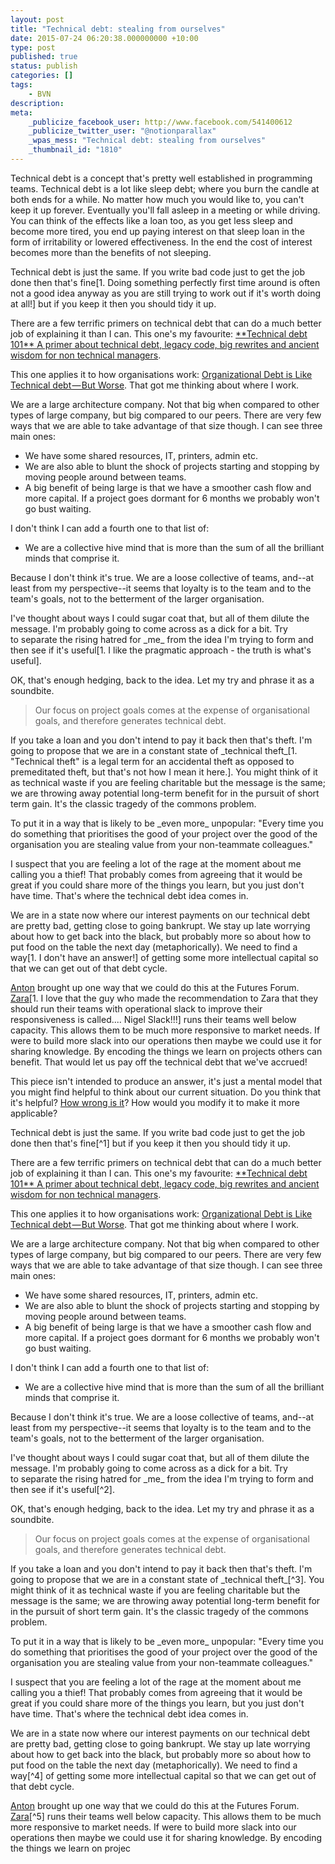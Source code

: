 ```yaml
---
layout: post
title: "Technical debt: stealing from ourselves"
date: 2015-07-24 06:20:38.000000000 +10:00
type: post
published: true
status: publish
categories: []
tags:
    - BVN
description:
meta:
    _publicize_facebook_user: http://www.facebook.com/541400612
    _publicize_twitter_user: "@notionparallax"
    _wpas_mess: "Technical debt: stealing from ourselves"
    _thumbnail_id: "1810"
---
```


<p>Technical debt is a concept that's pretty well established in programming teams. Technical debt is a lot like sleep debt; where you burn the candle at both ends for a while. No matter how much you would like to, you can't keep it up forever. Eventually you'll fall asleep in a meeting or while driving.  You can think of the effects like a loan too, as you get less sleep and become more tired, you end up paying interest on that sleep loan in the form of irritability or lowered effectiveness. In the end the cost of interest becomes more than the benefits of not sleeping.</p>
<p>Technical debt is just the same. If you write bad code just to get the job done then that's fine[1. Doing something perfectly first time around is often not a good idea anyway as you are still trying to work out if it's worth doing at all!] but if you keep it then you should tidy it up.</p>
<p>There are a few terrific primers on technical debt that can do a much better job of explaining it than I can. This one's my favourite: <a href="https://medium.com/@joaomilho/festina-lente-e29070811b84">**Technical debt 101** A primer about technical debt, legacy code, big rewrites and ancient wisdom for non technical managers</a>.</p>
<p>This one applies it to how organisations work: <a href="https://medium.com/@sgblank/organizational-debt-is-like-technical-debt-but-worse-3c0c86eae3eb">Organizational Debt is Like Technical debt — But Worse</a>. That got me thinking about where I work.</p>
<p>We are a large architecture company. Not that big when compared to other types of large company, but big compared to our peers. There are very few ways that we are able to take advantage of that size though. I can see three main ones:</p>
<ul>
<li>We have some shared resources, IT, printers, admin etc.</li>
<li>We are also able to blunt the shock of projects starting and stopping by moving people around between teams.</li>
<li>A big benefit of being large is that we have a smoother cash flow and more capital. If a project goes dormant for 6 months we probably won't go bust waiting.</li>
</ul>
<p>I don't think I can add a fourth one to that list of:</p>
<ul>
<li>We are a collective hive mind that is more than the sum of all the brilliant minds that comprise it.</li>
</ul>
<p>Because I don't think it's true. We are a loose collective of teams, and--at least from my perspective--it seems that loyalty is to the team and to the team's goals, not to the betterment of the larger organisation.</p>
<p>I've thought about ways I could sugar coat that, but all of them dilute the message. I'm probably going to come across as a dick for a bit. Try to separate the rising hatred for _me_ from the idea I'm trying to form and then see if it's useful[1. I like the pragmatic approach - the truth is what's useful].</p>
<p>OK, that's enough hedging, back to the idea. Let my try and phrase it as a soundbite.</p>
<blockquote><p>Our focus on project goals comes at the expense of organisational goals, and therefore generates technical debt.</p>
</blockquote>
<p>If you take a loan and you don't intend to pay it back then that's theft. I'm going to propose that we are in a constant state of _technical theft_[1. "Technical theft" is a legal term for an accidental theft as opposed to premeditated theft, but that's not how I mean it here.]. You might think of it as technical waste if you are feeling charitable but the message is the same; we are throwing away potential long-term benefit for in the pursuit of short term gain. It's the classic tragedy of the commons problem.</p>
<p>To put it in a way that is likely to be _even more_ unpopular: "Every time you do something that prioritises the good of your project over the good of the organisation you are stealing value from your non-teammate colleagues."</p>
<p>I suspect that you are feeling a lot of the rage at the moment about me calling you a thief! That probably comes from agreeing that it would be great if you could share more of the things you learn, but you just don't have time. That's where the technical debt idea comes in.</p>
<p>We are in a state now where our interest payments on our technical debt are pretty bad, getting close to going bankrupt. We stay up late worrying about how to get back into the black, but probably more so about how to put food on the table the next day (metaphorically). We need to find a way[1. I don't have an answer!] of getting some more intellectual capital so that we can get out of that debt cycle.</p>
<p><a href="https://www.linkedin.com/in/antonandrews">Anton</a> brought up one way that we could do this at the Futures Forum. <a href="http://www.ukessays.com/essays/business/performance-review-of-the-spanish-zara-brand-business-essay.php">Zara</a>[1. I love that the guy who made the recommendation to Zara that they should run their teams with operational slack to improve their responsiveness is called.... Nigel Slack!!!] runs their teams well below capacity. This allows them to be much more responsive to market needs. If were to build more slack into our operations then maybe we could use it for sharing knowledge. By encoding the things we learn on projects others can benefit. That would let us pay off the technical debt that we've accrued!</p>
<p>This piece isn't intended to produce an answer, it's just a mental model that you might find helpful to think about our current situation. Do you think that it's helpful? <a title="essentially, all models are wrong, but some are useful" href="https://en.wikipedia.org/wiki/George_E._P._Box#Quotes">How wrong is it</a>? How would you modify it to make it more applicable?</p>
<p>Technical debt is just the same. If you write bad code just to get the job done then that's fine[^1] but if you keep it then you should tidy it up.</p>
<p>There are a few terrific primers on technical debt that can do a much better job of explaining it than I can. This one's my favourite: <a href="https://medium.com/@joaomilho/festina-lente-e29070811b84">**Technical debt 101** A primer about technical debt, legacy code, big rewrites and ancient wisdom for non technical managers</a>.</p>
<p>This one applies it to how organisations work: <a href="https://medium.com/@sgblank/organizational-debt-is-like-technical-debt-but-worse-3c0c86eae3eb">Organizational Debt is Like Technical debt — But Worse</a>. That got me thinking about where I work.</p>
<p>We are a large architecture company. Not that big when compared to other types of large company, but big compared to our peers. There are very few ways that we are able to take advantage of that size though. I can see three main ones:</p>
<ul>
<li>We have some shared resources, IT, printers, admin etc.</li>
<li>We are also able to blunt the shock of projects starting and stopping by moving people around between teams.</li>
<li>A big benefit of being large is that we have a smoother cash flow and more capital. If a project goes dormant for 6 months we probably won't go bust waiting.</li>
</ul>
<p>I don't think I can add a fourth one to that list of:</p>
<ul>
<li>We are a collective hive mind that is more than the sum of all the brilliant minds that comprise it.</li>
</ul>
<p>Because I don't think it's true. We are a loose collective of teams, and--at least from my perspective--it seems that loyalty is to the team and to the team's goals, not to the betterment of the larger organisation.</p>
<p>I've thought about ways I could sugar coat that, but all of them dilute the message. I'm probably going to come across as a dick for a bit. Try to separate the rising hatred for _me_ from the idea I'm trying to form and then see if it's useful[^2].</p>
<p>OK, that's enough hedging, back to the idea. Let my try and phrase it as a soundbite.</p>
<blockquote><p>Our focus on project goals comes at the expense of organisational goals, and therefore generates technical debt.</p>
</blockquote>
<p>If you take a loan and you don't intend to pay it back then that's theft. I'm going to propose that we are in a constant state of _technical theft_[^3]. You might think of it as technical waste if you are feeling charitable but the message is the same; we are throwing away potential long-term benefit for in the pursuit of short term gain. It's the classic tragedy of the commons problem.</p>
<p>To put it in a way that is likely to be _even more_ unpopular: "Every time you do something that prioritises the good of your project over the good of the organisation you are stealing value from your non-teammate colleagues."</p>
<p>I suspect that you are feeling a lot of the rage at the moment about me calling you a thief! That probably comes from agreeing that it would be great if you could share more of the things you learn, but you just don't have time. That's where the technical debt idea comes in.</p>
<p>We are in a state now where our interest payments on our technical debt are pretty bad, getting close to going bankrupt. We stay up late worrying about how to get back into the black, but probably more so about how to put food on the table the next day (metaphorically). We need to find a way[^4] of getting some more intellectual capital so that we can get out of that debt cycle.</p>
<p><a href="https://www.linkedin.com/in/antonandrews">Anton</a> brought up one way that we could do this at the Futures Forum. <a href="http://www.ukessays.com/essays/business/performance-review-of-the-spanish-zara-brand-business-essay.php">Zara</a>[^5] runs their teams well below capacity. This allows them to be much more responsive to market needs. If were to build more slack into our operations then maybe we could use it for sharing knowledge. By encoding the things we learn on projec

[^1]: Doing something perfectly first time around is often not a good idea anyway as you are still trying to work out if it's worth doing at all!
[^2]: I like the pragmatic approach - the truth is what's useful
[^3]: "Technical theft" is a legal term for an accidental theft as opposed to premeditated theft, but that's not how I mean it here.
[^4]: I don't have an answer!
[^5]: I love that the guy who made the recommendation to Zara that they should run their teams with operational slack to improve their responsiveness is called.... Nigel Slack!!!
